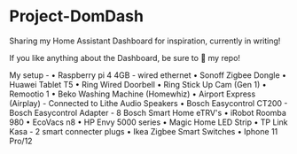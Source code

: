 # Project-DomDash

Sharing my Home Assistant Dashboard for inspiration, currently in writing!

If you like anything about the Dashboard, be sure to 🌟 my repo!

My setup - 
• Raspberry pi 4 4GB - wired ethernet
• Sonoff Zigbee Dongle
• Huawei Tablet T5
• Ring Wired Doorbell
• Ring Stick Up Cam (Gen 1)
• Remootio 1
• Beko Washing Machine (Homewhiz)
• Airport Express (Airplay) - Connected to Lithe Audio Speakers
• Bosch Easycontrol CT200 - Bosch Easycontrol Adapter - 8 Bosch Smart Home eTRV's
• iRobot Roomba 980
• EcoVacs n8
• HP Envy 5000 series
• Magic Home LED Strip
• TP Link Kasa - 2 smart connecter plugs
• Ikea Zigbee Smart Switches
• Iphone 11 Pro/12

